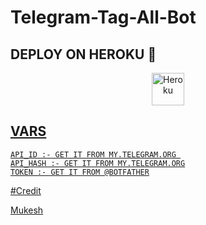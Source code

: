 # Telegram-Tag-All-Bot




## DEPLOY ON HEROKU 🚀

<p align="center"><a href="https://heroku.com/deploy?template=https://github.com/KingEvil55/Telegram-Tag-Alll"><img align="center" alt="Heroku" width="52px" src="https://www.nicepng.com/png/full/223-2233246_heroku-logo-salesforce-heroku.png"></p>
 




## VARS

```
API_ID :- GET IT FROM MY.TELEGRAM.ORG 
API_HASH :- GET IT FROM MY.TELEGRAM.ORG
TOKEN :- GET IT FROM @BOTFATHER
```

#Credit

[Mukesh](https://t.me/itz_mst_boy)
